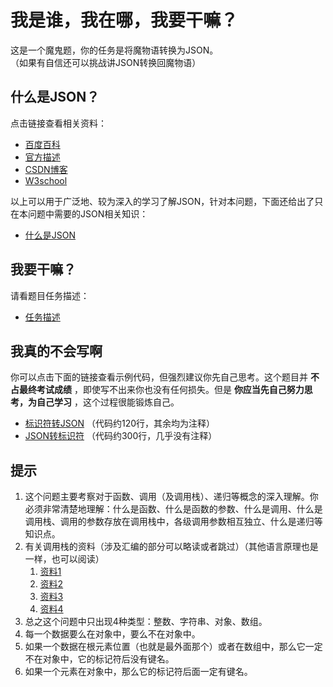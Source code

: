 # 我是谁，我在哪，我要干嘛？
这是一个魔鬼题，你的任务是将魔物语转换为JSON。  
（如果有自信还可以挑战讲JSON转换回魔物语）

## 什么是JSON？
点击链接查看相关资料：
* [百度百科](https://baike.baidu.com/item/JSON)
* [官方描述]([https://www.cnblogs.com/kuikui/p/3176806.html](http://www.json.org/json-zh.html))
* [CSDN博客](https://www.cnblogs.com/kuikui/p/3176806.html)
* [W3school](http://www.w3school.com.cn/json/json_syntax.asp)

以上可以用于广泛地、较为深入的学习了解JSON，针对本问题，下面还给出了只在本问题中需要的JSON相关知识：
* [什么是JSON](json.md)

## 我要干嘛？
请看题目任务描述：
* [任务描述](task.md)

## 我真的不会写啊
你可以点击下面的链接查看示例代码，但强烈建议你先自己思考。这个题目并 __不占最终考试成绩__ ，即使写不出来你也没有任何损失。但是 __你应当先自己努力思考，为自己学习__ ，这个过程很能锻炼自己。
* [标识符转JSON](src/toJson.c) （代码约120行，其余均为注释）
* [JSON转标识符](src/fromJson.c) （代码约300行，几乎没有注释）

## 提示
1. 这个问题主要考察对于函数、调用（及调用栈）、递归等概念的深入理解。你必须非常清楚地理解：什么是函数、什么是函数的参数、什么是调用、什么是调用栈、调用的参数存放在调用栈中，各级调用参数相互独立、什么是递归等知识点。
2. 有关调用栈的资料（涉及汇编的部分可以略读或者跳过）（其他语言原理也是一样，也可以阅读）
   1. [资料1](https://blog.csdn.net/VarusK/article/details/83031643)
   2. [资料2](https://blog.csdn.net/hansionz/article/details/80871935)
   3. [资料3](https://www.baidu.com/s?wd=调用栈%20简单理解)
   4. [资料4](https://www.baidu.com/s?wd=图解调用栈)
3. 总之这个问题中只出现4种类型：整数、字符串、对象、数组。
4. 每一个数据要么在对象中，要么不在对象中。
5. 如果一个数据在根元素位置（也就是最外面那个）或者在数组中，那么它一定不在对象中，它的标记符后没有键名。
6. 如果一个元素在对象中，那么它的标记符后面一定有键名。
